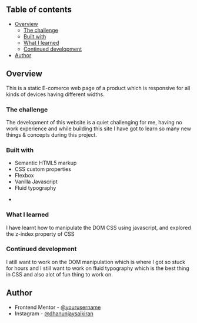
## Table of contents

- [Overview](#overview)
  - [The challenge](#the-challenge)
  - [Built with](#built-with)
  - [What I learned](#what-i-learned)
  - [Continued development](#continued-development)
- [Author](#author)




## Overview
This is a static E-comerce web page of a product which is responsive for all kinds of devices having different widths.

### The challenge

The development of this website is a quiet challenging for me, having no work experience and while building this site I have got to learn so many new things & concepts during this project.



### Built with

- Semantic HTML5 markup
- CSS custom properties
- Flexbox
- Vanilla Javascript
- Fluid typography

*

### What I learned

I have learnt how to manipulate the DOM CSS using javascript, and explored the z-index property of CSS
### Continued development

I atill want to work on the DOM manipulation which is where I got so stuck for hours and I still want to work on fluid typography which is the best thing in CSS and also alot of fun thing to work on.

## Author

- Frontend Mentor - [@yourusername](https://www.frontendmentor.io/profile/yourusername)
- Instagram - [@dhanunjaysaikiran](https://www.instagram.com/dhanunjaysaikiran/?hl=en)




